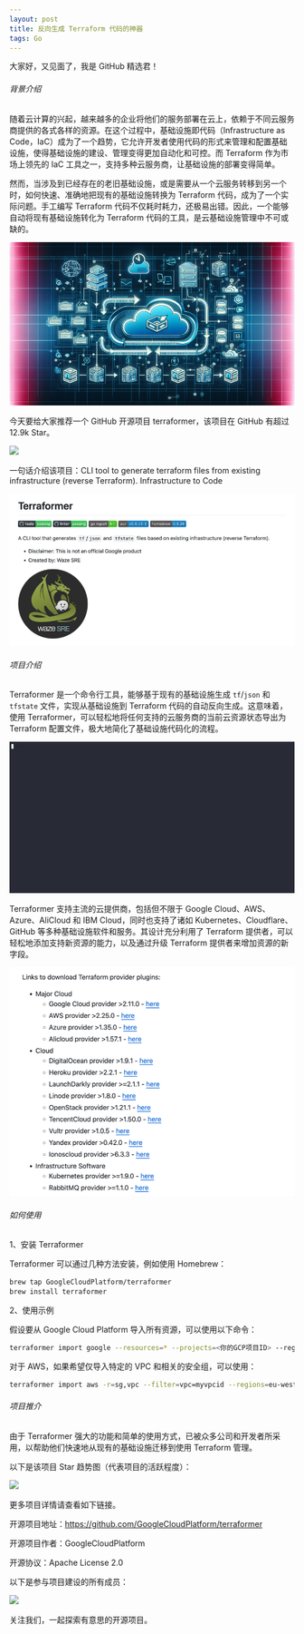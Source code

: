 ```yaml
---
layout: post
title: 反向生成 Terraform 代码的神器
tags: Go
---
```


大家好，又见面了，我是 GitHub 精选君！

###### 背景介绍

随着云计算的兴起，越来越多的企业将他们的服务部署在云上，依赖于不同云服务商提供的各式各样的资源。在这个过程中，基础设施即代码（Infrastructure as Code，IaC）成为了一个趋势，它允许开发者使用代码的形式来管理和配置基础设施，使得基础设施的建设、管理变得更加自动化和可控。而 Terraform 作为市场上领先的 IaC 工具之一，支持多种云服务商，让基础设施的部署变得简单。

然而，当涉及到已经存在的老旧基础设施，或是需要从一个云服务转移到另一个时，如何快速、准确地把现有的基础设施转换为 Terraform 代码，成为了一个实际问题。手工编写 Terraform 代码不仅耗时耗力，还极易出错。因此，一个能够自动将现有基础设施转化为 Terraform 代码的工具，是云基础设施管理中不可或缺的。

![](https://raw.githubusercontent.com/ZhuPeng/pic/master/mac/compress_tmp-9fdcf6535dac17efd25b728cac4650bb.png)

今天要给大家推荐一个 GitHub 开源项目 terraformer，该项目在 GitHub 有超过 12.9k Star。

![](https://stats.deeptrain.net/repo/GoogleCloudPlatform/terraformer/?theme=light)

一句话介绍该项目：CLI tool to generate terraform files from existing infrastructure (reverse Terraform). Infrastructure to Code

![](https://raw.githubusercontent.com/ZhuPeng/pic/master/images/compress_image-20241207225806595.png)


###### 项目介绍

Terraformer 是一个命令行工具，能够基于现有的基础设施生成 `tf`/`json` 和 `tfstate` 文件，实现从基础设施到 Terraform 代码的自动反向生成。这意味着，使用 Terraformer，可以轻松地将任何支持的云服务商的当前云资源状态导出为 Terraform 配置文件，极大地简化了基础设施代码化的流程。

![](https://raw.githubusercontent.com/ZhuPeng/pic/master/images/terraformer.demo.gif)

Terraformer 支持主流的云提供商，包括但不限于 Google Cloud、AWS、Azure、AliCloud 和 IBM Cloud，同时也支持了诸如 Kubernetes、Cloudflare、GitHub 等多种基础设施软件和服务。其设计充分利用了 Terraform 提供者，可以轻松地添加支持新资源的能力，以及通过升级 Terraform 提供者来增加资源的新字段。

![](https://raw.githubusercontent.com/ZhuPeng/pic/master/images/compress_image-20241207230340935.png)

###### 如何使用

1、安装 Terraformer

Terraformer 可以通过几种方法安装，例如使用 Homebrew：

```bash
brew tap GoogleCloudPlatform/terraformer
brew install terraformer
```

2、使用示例

假设要从 Google Cloud Platform 导入所有资源，可以使用以下命令：

```bash
terraformer import google --resources=* --projects=<你的GCP项目ID> --regions=<地区>
```

对于 AWS，如果希望仅导入特定的 VPC 和相关的安全组，可以使用：

```bash
terraformer import aws -r=sg,vpc --filter=vpc=myvpcid --regions=eu-west-1
```

###### 项目推介

由于 Terraformer 强大的功能和简单的使用方式，已被众多公司和开发者所采用，以帮助他们快速地从现有的基础设施迁移到使用 Terraform 管理。

以下是该项目 Star 趋势图（代表项目的活跃程度）：

![](https://api.star-history.com/svg?repos=GoogleCloudPlatform/terraformer&type=Timeline)

更多项目详情请查看如下链接。

开源项目地址：https://github.com/GoogleCloudPlatform/terraformer 

开源项目作者：GoogleCloudPlatform

开源协议：Apache License 2.0

以下是参与项目建设的所有成员：

![](https://contrib.rocks/image?repo=GoogleCloudPlatform/terraformer)

关注我们，一起探索有意思的开源项目。

